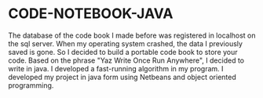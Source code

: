 # CODE-NOTEBOOK-JAVA

The database of the code book I made before was registered in localhost on the sql server. When my operating system crashed, the data I previously saved is gone. So I decided to build a portable code book to store your code. Based on the phrase "Yaz Write Once Run Anywhere", I decided to write in java. I developed a fast-running algorithm in my program. I developed my project in java form using Netbeans and object oriented programming.
